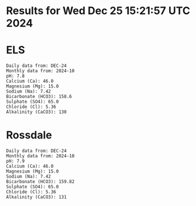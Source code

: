 # Results for Wed Dec 25 15:21:57 UTC 2024
# ELS
```
Daily data from: DEC-24
Monthly data from: 2024-10
pH: 7.8
Calcium (Ca): 46.0
Magnesium (Mg): 15.0
Sodium (Na): 7.42
Bicarbonate (HCO3): 158.6
Sulphate (SO4): 65.0
Chloride (Cl): 5.36
Alkalinity (CaCO3): 130
```
# Rossdale
```
Daily data from: DEC-24
Monthly data from: 2024-10
pH: 7.9
Calcium (Ca): 46.0
Magnesium (Mg): 15.0
Sodium (Na): 7.42
Bicarbonate (HCO3): 159.82
Sulphate (SO4): 65.0
Chloride (Cl): 5.36
Alkalinity (CaCO3): 131
```
